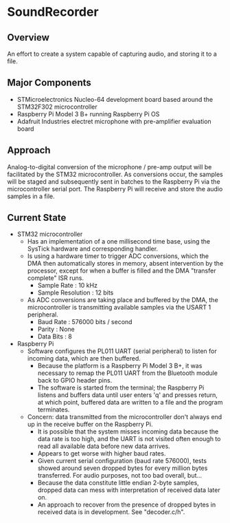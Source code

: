 # SoundRecorder

## Overview

An effort to create a system capable of capturing audio, and storing it to a file. 

## Major Components

* STMicroelectronics Nucleo-64 development board based around the STM32F302 microcontroller
* Raspberry Pi Model 3 B+ running Raspberry Pi OS
* Adafruit Industries electret microphone with pre-amplifier evaluation board

## Approach

Analog-to-digital conversion of the microphone / pre-amp output will be facilitated by the STM32 microcontroller. As conversions occur, the samples will be staged 
and subsequently sent in batches to the Raspberry Pi via the microcontroller serial port. The Raspberry Pi will receive and store the audio samples in a file. 

## Current State

* STM32 microcontroller
  * Has an implementation of a one millisecond time base, using the SysTick hardware and corresponding handler.
  * Is using a hardware timer to trigger ADC conversions, which the DMA then automatically stores in memory, absent intervention by the processor, except for when a buffer is filled and the DMA "transfer complete" ISR runs.
    * Sample Rate : 10 kHz
    * Sample Resolution : 12 bits
  * As ADC conversions are taking place and buffered by the DMA, the microcontroller is transmitting available samples via the USART 1 peripheral.
    * Baud Rate : 576000 bits / second
    * Parity : None
    * Data Bits : 8
* Raspberry Pi
  * Software configures the PL011 UART (serial peripheral) to listen for incoming data, which are then buffered.
    * Because the platform is a Raspberry Pi Model 3 B+, it was necessary to remap the PL011 UART from the Bluetooth module back to GPIO header pins.
    * The software is started from the terminal; the Raspberry Pi listens and buffers data until user enters 'q' and presses return, at which point, buffered data are written to a file and the program terminates.  
  * Concern: data transmitted from the microcontroller don't always end up in the receive buffer on the Raspberry Pi. 
    * It is possible that the system misses incoming data because the data rate is too high, and the UART is not visited often enough to read all available data before new data arrives.
    * Appears to get worse with higher baud rates.
    * Given current serial configuration (baud rate 576000), tests showed around seven dropped bytes for every million bytes transferred. For audio purposes, not too bad overall, but...
    * Because the data constitute little endian 2-byte samples, dropped data can mess with interpretation of received data later on. 
    * An approach to recover from the presence of dropped bytes in received data is in development. See "decoder.c/h". 
